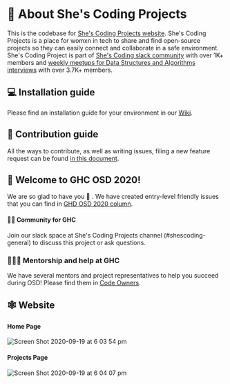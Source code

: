 # 📖  About She's Coding Projects
This is the codebase for [She's Coding Projects website](https://projects.shescoding.org/#/). She's Coding Projects is a place for womxn in tech to share and find open-source projects so they can easily connect and collaborate in a safe environment.   
She's Coding Project is part of [She's Coding slack community](https://forms.gle/fivaqJecJwuYbyzS9) with over 1K+ members and [weekly meetups for Data Structures and Algorithms interviews](https://www.meetup.com/shescoding-seattle/) with over 3.7K+ members.

## 💻 Installation guide

Please find an installation guide for your environment in our [Wiki](https://github.com/shescoding/projects-platform-frontend/wiki).

## 🔏  Contribution guide

All the ways to contribute, as well as writing issues, filing a new feature request can be found [in this document](https://github.com/shescoding/projects-platform-frontend/blob/master/CONTRIBUTING.md).

## 🤩 Welcome to GHC OSD 2020!
We are so glad to have you 🙌 . We have created entry-level friendly issues that you can find in [GHD OSD 2020 column](https://github.com/shescoding/projects-platform-frontend/projects/1#column-10678147).

#### 👯‍♀️ Community for GHC
Join our slack space at She's Coding Projects channel (#shescoding-general) to discuss this project or ask questions.

### 👩🏻‍💻 Mentorship and help at GHC

We have several mentors and project representatives to help you succeed during OSD! Please find them in [Code Owners](https://github.com/shescoding/projects-platform-frontend/blob/master/CODEOWNERS.md).

## 🕸  Website 

#### Home Page
![Screen Shot 2020-09-19 at 6 03 54 pm](https://user-images.githubusercontent.com/3733773/93692120-f4afda00-faa3-11ea-89dc-1462740b503d.png)

#### Projects Page

![Screen Shot 2020-09-19 at 6 04 07 pm](https://user-images.githubusercontent.com/3733773/93692128-0ee9b800-faa4-11ea-8e1a-949606a04d01.png)


